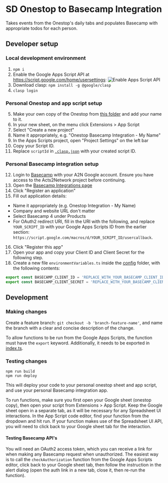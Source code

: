 # SD Onestop to Basecamp Integration
Takes events from the Onestop's daily tabs and populates Basecamp with appropriate todos for each person.

## Developer setup
### Local development environment
1.  ```npm i ```
2. Enable the Google Apps Script API at https://script.google.com/home/usersettings:
![Enable Apps Script API](https://user-images.githubusercontent.com/744973/54870967-a9135780-4d6a-11e9-991c-9f57a508bdf0.gif)
3. Download clasp: ```npm install -g @google/clasp```
4.  ```clasp login ```

### Personal Onestop and app script setup
5. Make your own copy of the Onestop from [this folder](https://drive.google.com/drive/folders/1s_u-hmstlLL1JqRKyKJ7r2AMyyTCCiut) and add your name to it.
6. In your new sheet, on the menu click Extensions > App Script
7. Select "Create a new project"
8. Name it appropriately, e.g. "Onestop Basecamp Integration - My Name"
9. In the Apps Scripts project, open "Project Settings" on the left bar
10. Copy your Script ID.
11. Replace `scriptId` in [`.clasp.json`](./.clasp.json) with your created script ID.

### Personal Basecamp integration setup
12. Login to [Basecamp](https://launchpad.37signals.com/signin) with your A2N Google account. Ensure you have access to the Acts2Network project before continuing.
13. Open the [Basecamp Integrations page](https://launchpad.37signals.com/integrations)
14. Click "Register an application"
15. Fill out application details:
- Name it appropriately (e.g. Onestop Integration - My Name)
- Company and website URL don't matter
- Select Basecamp 4 under Products
- For OAuth2 redirect URI, fill in the URI with the following, and replace `YOUR_SCRIPT_ID` with your Google Apps Scripts ID from the earlier section: `https://script.google.com/macros/d/YOUR_SCRIPT_ID/usercallback`. 
16. Click "Register this app"
17. Open your app and copy your Client ID and Client Secret for the following step.
19. Create a new file `environmentVariables.ts` inside the [config](./config/) folder, with the following contents:
```js
export const BASECAMP_CLIENT_ID = 'REPLACE_WITH_YOUR_BASECAMP_CLIENT_ID';
export const BASECAMP_CLIENT_SECRET = 'REPLACE_WITH_YOUR_BASECAMP_CLIENT_SECRET';
```

## Development
### Making changes
Create a feature branch: `git checkout -b 'branch-feature-name'`, and name the branch with a clear and concise description of the change.

To allow functions to be run from the Google Apps Scripts, the function must have the `export` keyword. Additionally, it needs to be exported in [index.ts](./src/index.ts).

### Testing changes
```shell
npm run build
npm run deploy
```
This will deploy your code to your personal onestop sheet and app script, and use your personal Basecamp integration app.

To run functions, make sure you first open your Google sheet (onestop copy), then open your script from Extensions > App Script. Keep the Google sheet open in a separate tab, as it will be necessary for any Spreadsheet UI interactions. In the App Script code editor, find your function from the dropdown and hit run. If your function makes use of the Spreadsheet UI API, you will need to click back to your Google sheet tab for the interaction.

#### Testing Basecamp API's
You will need an OAuth2 access token, which you can receive a link for when making any Basecamp request when unauthorized. The easiest way is to call the `checkAuthorization` function from the Google Apps Scripts editor, click back to your Google sheet tab, then follow the instruction in the alert dialog (open the auth link in a new tab, close it, then re-run the function).
